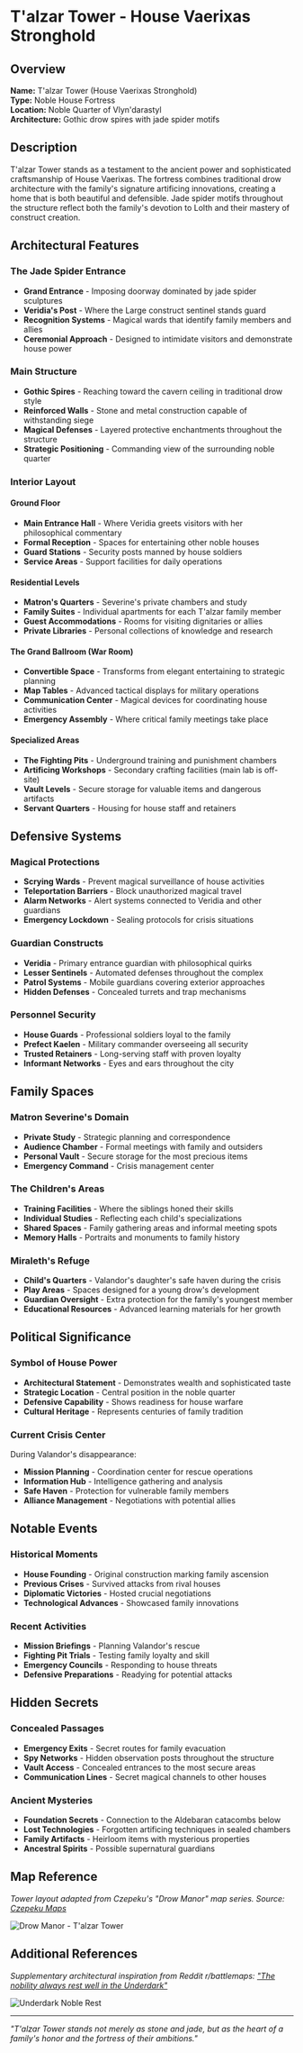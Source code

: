 # T'alzar Tower - House Vaerixas Stronghold

<link rel="stylesheet" href="../drow_theme.css">

## Overview
**Name:** T'alzar Tower (House Vaerixas Stronghold)  
**Type:** Noble House Fortress  
**Location:** Noble Quarter of Vlyn'darastyl  
**Architecture:** Gothic drow spires with jade spider motifs  

## Description
T'alzar Tower stands as a testament to the ancient power and sophisticated craftsmanship of House Vaerixas. The fortress combines traditional drow architecture with the family's signature artificing innovations, creating a home that is both beautiful and defensible. Jade spider motifs throughout the structure reflect both the family's devotion to Lolth and their mastery of construct creation.

## Architectural Features

### The Jade Spider Entrance
- **Grand Entrance** - Imposing doorway dominated by jade spider sculptures
- **Veridia's Post** - Where the Large construct sentinel stands guard
- **Recognition Systems** - Magical wards that identify family members and allies
- **Ceremonial Approach** - Designed to intimidate visitors and demonstrate house power

### Main Structure
- **Gothic Spires** - Reaching toward the cavern ceiling in traditional drow style
- **Reinforced Walls** - Stone and metal construction capable of withstanding siege
- **Magical Defenses** - Layered protective enchantments throughout the structure
- **Strategic Positioning** - Commanding view of the surrounding noble quarter

### Interior Layout

#### **Ground Floor**
- **Main Entrance Hall** - Where Veridia greets visitors with her philosophical commentary
- **Formal Reception** - Spaces for entertaining other noble houses
- **Guard Stations** - Security posts manned by house soldiers
- **Service Areas** - Support facilities for daily operations

#### **Residential Levels**
- **Matron's Quarters** - Severine's private chambers and study
- **Family Suites** - Individual apartments for each T'alzar family member
- **Guest Accommodations** - Rooms for visiting dignitaries or allies
- **Private Libraries** - Personal collections of knowledge and research

#### **The Grand Ballroom (War Room)**
- **Convertible Space** - Transforms from elegant entertaining to strategic planning
- **Map Tables** - Advanced tactical displays for military operations
- **Communication Center** - Magical devices for coordinating house activities
- **Emergency Assembly** - Where critical family meetings take place

#### **Specialized Areas**
- **The Fighting Pits** - Underground training and punishment chambers
- **Artificing Workshops** - Secondary crafting facilities (main lab is off-site)
- **Vault Levels** - Secure storage for valuable items and dangerous artifacts
- **Servant Quarters** - Housing for house staff and retainers

## Defensive Systems

### Magical Protections
- **Scrying Wards** - Prevent magical surveillance of house activities
- **Teleportation Barriers** - Block unauthorized magical travel
- **Alarm Networks** - Alert systems connected to Veridia and other guardians
- **Emergency Lockdown** - Sealing protocols for crisis situations

### Guardian Constructs
- **Veridia** - Primary entrance guardian with philosophical quirks
- **Lesser Sentinels** - Automated defenses throughout the complex
- **Patrol Systems** - Mobile guardians covering exterior approaches
- **Hidden Defenses** - Concealed turrets and trap mechanisms

### Personnel Security
- **House Guards** - Professional soldiers loyal to the family
- **Prefect Kaelen** - Military commander overseeing all security
- **Trusted Retainers** - Long-serving staff with proven loyalty
- **Informant Networks** - Eyes and ears throughout the city

## Family Spaces

### Matron Severine's Domain
- **Private Study** - Strategic planning and correspondence
- **Audience Chamber** - Formal meetings with family and outsiders
- **Personal Vault** - Secure storage for the most precious items
- **Emergency Command** - Crisis management center

### The Children's Areas
- **Training Facilities** - Where the siblings honed their skills
- **Individual Studies** - Reflecting each child's specializations
- **Shared Spaces** - Family gathering areas and informal meeting spots
- **Memory Halls** - Portraits and monuments to family history

### Miraleth's Refuge
- **Child's Quarters** - Valandor's daughter's safe haven during the crisis
- **Play Areas** - Spaces designed for a young drow's development
- **Guardian Oversight** - Extra protection for the family's youngest member
- **Educational Resources** - Advanced learning materials for her growth

## Political Significance

### Symbol of House Power
- **Architectural Statement** - Demonstrates wealth and sophisticated taste
- **Strategic Location** - Central position in the noble quarter
- **Defensive Capability** - Shows readiness for house warfare
- **Cultural Heritage** - Represents centuries of family tradition

### Current Crisis Center
During Valandor's disappearance:
- **Mission Planning** - Coordination center for rescue operations
- **Information Hub** - Intelligence gathering and analysis
- **Safe Haven** - Protection for vulnerable family members
- **Alliance Management** - Negotiations with potential allies

## Notable Events

### Historical Moments
- **House Founding** - Original construction marking family ascension
- **Previous Crises** - Survived attacks from rival houses
- **Diplomatic Victories** - Hosted crucial negotiations
- **Technological Advances** - Showcased family innovations

### Recent Activities
- **Mission Briefings** - Planning Valandor's rescue
- **Fighting Pit Trials** - Testing family loyalty and skill
- **Emergency Councils** - Responding to house threats
- **Defensive Preparations** - Readying for potential attacks

## Hidden Secrets

### Concealed Passages
- **Emergency Exits** - Secret routes for family evacuation
- **Spy Networks** - Hidden observation posts throughout the structure
- **Vault Access** - Concealed entrances to the most secure areas
- **Communication Lines** - Secret magical channels to other houses

### Ancient Mysteries
- **Foundation Secrets** - Connection to the Aldebaran catacombs below
- **Lost Technologies** - Forgotten artificing techniques in sealed chambers
- **Family Artifacts** - Heirloom items with mysterious properties
- **Ancestral Spirits** - Possible supernatural guardians

## Map Reference
*Tower layout adapted from Czepeku's "Drow Manor" map series. Source: [Czepeku Maps](https://www.czepeku.com/fantasy/maps/drow-manor/)*

![Drow Manor - T'alzar Tower](https://i.imgur.com/77y3d83.jpeg)

## Additional References
*Supplementary architectural inspiration from Reddit r/battlemaps: ["The nobility always rest well in the Underdark"](https://www.reddit.com/r/battlemaps/comments/wvunf3/the_nobility_always_rest_well_in_the_underdark/)*

![Underdark Noble Rest](https://i.redd.it/the-nobility-always-rest-well-in-the-underdark-v0-zqo3mzk63bk91.png?width=4096&format=png&auto=webp&s=48f1b4b0ab830c02c68abd7dd48b0ee16fe3e22f)

---

*"T'alzar Tower stands not merely as stone and jade, but as the heart of a family's honor and the fortress of their ambitions."*